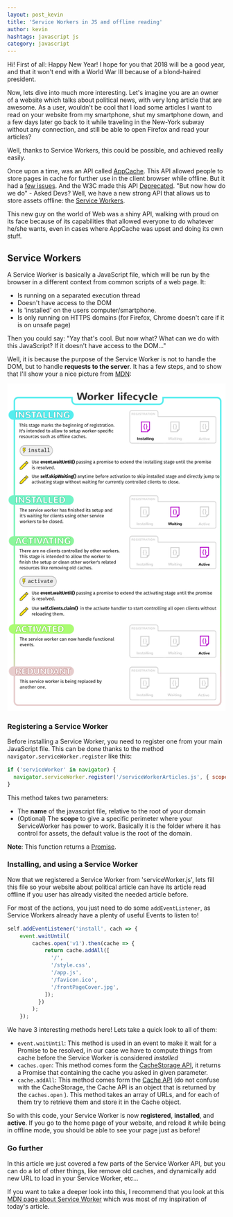```yaml
---
layout: post_kevin
title: 'Service Workers in JS and offline reading'
author: kevin
hashtags: javascript js
category: javascript
---
```


Hi! First of all: Happy New Year! I hope for you that 2018 will be a good year, and that it won't end with a World War III because of a blond-haired president.

Now, lets dive into much more interesting. Let's imagine you are an owner of a website which talks about political news, with very long article that are awesome. As a user, wouldn't be cool that I load some articles I want to read on your website from my smartphone, shut my smartphone down, and a few days later go back to it while traveling in the New-York subway without any connection, and still be able to open Firefox and read your articles?

Well, thanks to Service Workers, this could be possible, and achieved really easily.

<!--break-->

Once upon a time, was an API called [AppCache](https://developer.mozilla.org/en-US/docs/Web/HTML/Using_the_application_cache). This API allowed people to store pages in cache for further use in the client browser while offline. But it had a [few issues](https://alistapart.com/article/application-cache-is-a-douchebag<Paste>). And the W3C made this API [Deprecated](https://html.spec.whatwg.org/multipage/offline.html#offline). "But now how do we do" - Asked Devs? Well, we have a new strong API that allows us to store assets offline: the [Service Workers](https://w3c.github.io/ServiceWorker/).

This new guy on the world of Web was a shiny API, walking with proud on its face because of its capabilities that allowed everyone to do whatever he/she wants, even in cases where AppCache was upset and doing its own stuff.

## Service Workers

A Service Worker is basically a JavaScript file, which will be run by the browser in a different context from common scripts of a web page. It:

* Is running on a separated execution thread
* Doesn't have access to the DOM
* Is 'installed' on the users computer/smartphone.
* Is only running on HTTPS domains (for Firefox, Chrome doesn't care if it is on unsafe page)

Then you could say: "Yay that's cool. But now what? What can we do with this JavaScript? If it doesn't have access to the DOM..."

Well, it is because the purpose of the Service Worker is not to handle the DOM, but to handle __requests to the server__. It has a few steps, and to show that I'll show your a nice picture from [MDN](https://developer.mozilla.org/en-US/docs/Web/API/Service_Worker_API/Using_Service_Workers#Browser_compatibility):

![Service Worker lifecylce](/images/sw-lifecycle.png)

### Registering a Service Worker

Before installing a Service Worker, you need to register one from your main JavaScript file. This can be done thanks to the method <code class='language-javascript'>navigator.serviceWorker.register</code> like this:

```javascript
if ('serviceWorker' in navigator) {
  navigator.serviceWorker.register('/serviceWorkerArticles.js', { scope: '/' }):
}
```

This method takes two parameters:

* The __name__ of the javascript file, relative to the root of your domain
* (Optional) The __scope__ to give a specific perimeter where your ServiceWorker has power to work. Basically it is the folder where it has control for assets, the default value is the root of the domain.

__Note__: This function returns a [Promise](https://developer.mozilla.org/en-US/docs/Web/JavaScript/Reference/Global_Objects/Promise).

### Installing, and using a Service Worker

Now that we registered a Service Worker from 'serviceWorker.js', lets fill this file so your website about political article can have its article read offline if you user has already visited the needed article before.

For most of the actions, you just need to do some <code class='javascript'>addEventListener</code>, as Service Workers already have a plenty of useful Events to listen to!

```javascript
self.addEventListener('install', cach => {
    event.waitUntil(
        caches.open('v1').then(cache => {
            return cache.addAll([
              '/',
              '/style.css',
              '/app.js',
              '/favicon.ico',
              '/frontPageCover.jpg',
            ]);
          })
        );
    });
```

We have 3 interesting methods here! Lets take a quick look to all of them:

* <code class='javascript'>event.waitUntil</code>: This method is used in an event to make it wait for a Promise to be resolved, in our case we have to compute things from cache before the Service Worker is considered _installed_
* <code class='javascript'>caches.open</code>: This method comes form the [CacheStorage API](https://developer.mozilla.org/en-US/docs/Web/API/CacheStorage), it returns a Promise that containing the cache you asked in given parameter.
* <code class='javascript'>cache.addAll</code>: This method comes form the [Cache API](https://developer.mozilla.org/en-US/docs/Web/API/Cache) (do not confuse with the CacheStorage, the Cache API is an object that is returned by the <code class='javascript'>caches.open</code> ). This method takes an array of URLs, and for each of them try to retrieve them and store it in the Cache object.

So with this code, your Service Worker is now __registered__, __installed__, and __active__. If you go to the home page of your website, and reload it while being in offline mode, you should be able to see your page just as before!

### Go further

In this article we just covered a few parts of the Service Worker API, but you can do a lot of other things, like remove old caches, and dynamically add new URL to load in your Service Worker, etc...

If you want to take a deeper look into this, I recommend that you look at this [MDN page about Service Worker](https://developer.mozilla.org/en-US/docs/Web/API/Service_Worker_API/Using_Service_Workers#Browser_compatibility) which was most of my inspiration of today's article.
